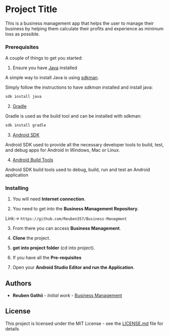 # Project Title
This is a business management app that helps the user to manage their business by helping them calculate their profits and experience as minimum loss as possible.

### Prerequisites


A couple of things to get you started:

1. Ensure you have [Java](https://java.com/en/download/) installed

A simple way to install Java is using [sdkman](https://sdkman.io/).

Simply follow the instructions to have _sdkman_ installed and install java:

```bash
sdk install java
```

2. [Gradle](https://gradle.org/)

Gradle is used as the build tool and can be installed with sdkman:

```bash
sdk install gradle
```

3. [Android SDK](https://developer.android.com/studio/)

Android SDK used to provide all the necessary developer tools to build, test, and debug apps for Android in Windows, Mac or Linux.

4. [Android Build Tools](https://developer.android.com/studio/releases/build-tools)

Android SDK build tools used to debug, build, run and test an Android application

### Installing

1. You will need **Internet connection**.

2. You need to get into the **Business Management Repository**.

Link:-> ```https://github.com/Reuben357/Business-Managment```

3. From there you can access **Business Management**.

4. **Clone** the project.

5. **get into project folder** (cd into project).

6. If you have all the **Pre-requisites**

7. Open your **Android Studio Editor and run the Application**.

## Authors

* **Reuben Gathii** - *Initial work* - [Business Management](https://github.com/Reuben357/Business-Managment)

## License

This project is licensed under the MIT License - see the [LICENSE.md](LICENSE.md) file for details
